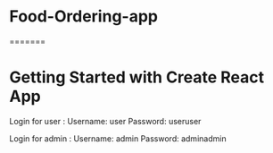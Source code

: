 
# Food-Ordering-app
=======
# Getting Started with Create React App

Login for user :
Username: user
Password: useruser

Login for admin :
Username: admin
Password: adminadmin

